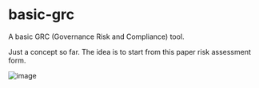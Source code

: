 # basic-grc
A basic GRC (Governance Risk and Compliance) tool.

Just a concept so far. The idea is to start from this paper risk assessment form.

![image](https://user-images.githubusercontent.com/103344686/163908513-4c013be0-ba6e-46d2-98d3-88babd62009a.png)


